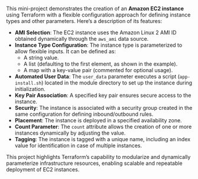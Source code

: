 This mini-project demonstrates the creation of an **Amazon EC2 instance** using Terraform with a flexible configuration approach for defining instance types and other parameters. Here’s a description of its features:

- **AMI Selection**: The EC2 instance uses the Amazon Linux 2 AMI ID obtained dynamically through the `aws_ami` data source.
- **Instance Type Configuration**: The instance type is parameterized to allow flexible inputs. It can be defined as:
  - A string value.
  - A list (defaulting to the first element, as shown in the example).
  - A map with a key-value pair (commented for optional usage).
- **Automated User Data**: The `user_data` parameter executes a script (`app-install.sh`) located in the module directory to set up the instance during initialization.
- **Key Pair Association**: A specified key pair ensures secure access to the instance.
- **Security**: The instance is associated with a security group created in the same configuration for defining inbound/outbound rules.
- **Placement**: The instance is deployed in a specified availability zone.
- **Count Parameter**: The `count` attribute allows the creation of one or more instances dynamically by adjusting the value.
- **Tagging**: The instance is tagged with a unique name, including an index value for identification in case of multiple instances.

This project highlights Terraform’s capability to modularize and dynamically parameterize infrastructure resources, enabling scalable and repeatable deployment of EC2 instances.
